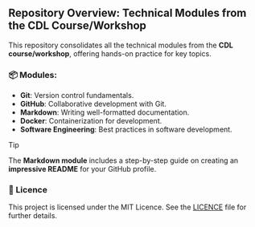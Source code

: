 ## Repository Overview: Technical Modules from the CDL Course/Workshop

This repository consolidates all the technical modules from the **CDL course/workshop**, offering hands-on practice for key topics.

### 📦 Modules:
- **Git**: Version control fundamentals.
- **GitHub**: Collaborative development with Git.
- **Markdown**: Writing well-formatted documentation.
- **Docker**: Containerization for development.
- **Software Engineering**: Best practices in software development.

> [!TIP]
> The **Markdown module** includes a step-by-step guide on creating an **impressive README** for your GitHub profile.

### 📜 Licence
This project is licensed under the MIT Licence. See the [LICENCE](./LICENSE) file for further details.
